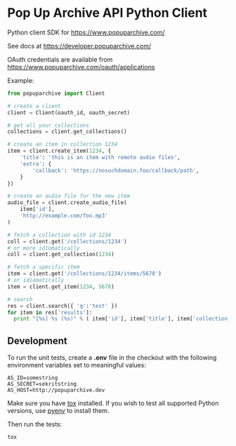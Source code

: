Pop Up Archive API Python Client
=========================================

Python client SDK for https://www.popuparchive.com/

See docs at https://developer.popuparchive.com/

OAuth credentials are available from https://www.popuparchive.com/oauth/applications

Example:

```python
from popuparchive import Client

# create a client
client = Client(oauth_id, oauth_secret)

# get all your collections
collections = client.get_collections()

# create an item in collection 1234
item = client.create_item(1234, {
    'title': 'this is an item with remote audio files',
    'extra': {
        'callback': 'https://nosuchdomain.foo/callback/path',
    }
})

# create an audio file for the new item
audio_file = client.create_audio_file(
    item['id'],
    'http://example.com/foo.mp3'
)

# fetch a collection with id 1234
coll = client.get('/collections/1234')
# or more idiomatically
coll = client.get_collection(1234)

# fetch a specific item
item = client.get('/collections/1234/items/5678')
# or idiomatically
item = client.get_item(1234, 5678)

# search
res = client.search({ 'q':'test' })
for item in res['results']:
  print "[%s] %s (%s)" % ( item['id'], item['title'], item['collection_title'] )

```

## Development

To run the unit tests, create a **.env** file in the checkout
with the following environment variables set to meaningful values:

```
AS_ID=somestring
AS_SECRET=sekritstring
AS_HOST=http://popuparchive.dev
```
Make sure you have [tox](https://tox.readthedocs.io/en/latest/) installed.
If you wish to test all supported Python versions, use [pyenv](https://github.com/yyuu/pyenv) to install them.

Then run the tests:

```bash
tox
```
